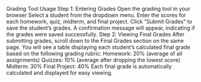 Grading Tool Usage
Step 1: Entering Grades
Open the grading tool in your browser 
Select a student from the dropdown menu.
Enter the scores for each homework, quiz, midterm, and final project.
Click “Submit Grades” to save the student’s grades.
A confirmation message will appear, indicating if the grades were saved successfully.
Step 2: Viewing Final Grades
After submitting grades, scroll down to the Final Grades section on the same page.
You will see a table displaying each student’s calculated final grade based on the following grading rubric:
Homework: 20% (average of all assignments)
Quizzes: 10% (average after dropping the lowest score)
Midterm: 30%
Final Project: 40%
Each final grade is automatically calculated and displayed for easy viewing.
